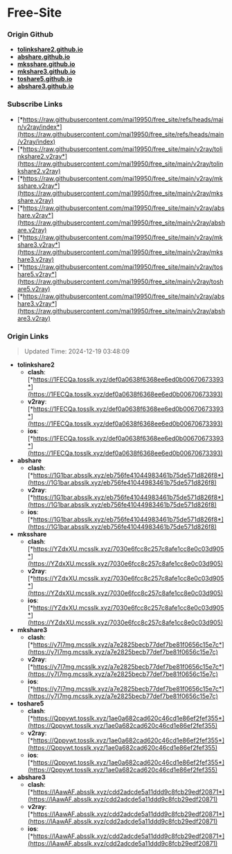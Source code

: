 # Free-Site

### Origin Github

- [**tolinkshare2.github.io**](https://github.com/tolinkshare2/tolinkshare2.github.io)
- [**abshare.github.io**](https://github.com/abshare/abshare.github.io)
- [**mksshare.github.io**](https://github.com/mksshare/mksshare.github.io)
- [**mkshare3.github.io**](https://github.com/mkshare3/mkshare3.github.io)
- [**toshare5.github.io**](https://github.com/toshare5/toshare5.github.io)
- [**abshare3.github.io**](https://github.com/abshare3/abshare3.github.io)

### Subscribe Links

- [*https://raw.githubusercontent.com/mai19950/free_site/refs/heads/main/v2ray/index*](https://raw.githubusercontent.com/mai19950/free_site/refs/heads/main/v2ray/index)
- [*https://raw.githubusercontent.com/mai19950/free_site/main/v2ray/tolinkshare2.v2ray*](https://raw.githubusercontent.com/mai19950/free_site/main/v2ray/tolinkshare2.v2ray)
- [*https://raw.githubusercontent.com/mai19950/free_site/main/v2ray/mksshare.v2ray*](https://raw.githubusercontent.com/mai19950/free_site/main/v2ray/mksshare.v2ray)
- [*https://raw.githubusercontent.com/mai19950/free_site/main/v2ray/abshare.v2ray*](https://raw.githubusercontent.com/mai19950/free_site/main/v2ray/abshare.v2ray)
- [*https://raw.githubusercontent.com/mai19950/free_site/main/v2ray/mkshare3.v2ray*](https://raw.githubusercontent.com/mai19950/free_site/main/v2ray/mkshare3.v2ray)
- [*https://raw.githubusercontent.com/mai19950/free_site/main/v2ray/toshare5.v2ray*](https://raw.githubusercontent.com/mai19950/free_site/main/v2ray/toshare5.v2ray)
- [*https://raw.githubusercontent.com/mai19950/free_site/main/v2ray/abshare3.v2ray*](https://raw.githubusercontent.com/mai19950/free_site/main/v2ray/abshare3.v2ray)

### Origin Links

> Updated Time: 2024-12-19 03:48:09

- **tolinkshare2**
  - **clash**: [*https://1FECQa.tosslk.xyz/def0a0638f6368ee6ed0b00670673393*](https://1FECQa.tosslk.xyz/def0a0638f6368ee6ed0b00670673393)
  - **v2ray**: [*https://1FECQa.tosslk.xyz/def0a0638f6368ee6ed0b00670673393*](https://1FECQa.tosslk.xyz/def0a0638f6368ee6ed0b00670673393)
  - **ios**: [*https://1FECQa.tosslk.xyz/def0a0638f6368ee6ed0b00670673393*](https://1FECQa.tosslk.xyz/def0a0638f6368ee6ed0b00670673393)
- **abshare**
  - **clash**: [*https://1G1bar.absslk.xyz/eb756fe41044983461b75de571d826f8*](https://1G1bar.absslk.xyz/eb756fe41044983461b75de571d826f8)
  - **v2ray**: [*https://1G1bar.absslk.xyz/eb756fe41044983461b75de571d826f8*](https://1G1bar.absslk.xyz/eb756fe41044983461b75de571d826f8)
  - **ios**: [*https://1G1bar.absslk.xyz/eb756fe41044983461b75de571d826f8*](https://1G1bar.absslk.xyz/eb756fe41044983461b75de571d826f8)
- **mksshare**
  - **clash**: [*https://YZdxXU.mcsslk.xyz/7030e6fcc8c257c8afe1cc8e0c03d905*](https://YZdxXU.mcsslk.xyz/7030e6fcc8c257c8afe1cc8e0c03d905)
  - **v2ray**: [*https://YZdxXU.mcsslk.xyz/7030e6fcc8c257c8afe1cc8e0c03d905*](https://YZdxXU.mcsslk.xyz/7030e6fcc8c257c8afe1cc8e0c03d905)
  - **ios**: [*https://YZdxXU.mcsslk.xyz/7030e6fcc8c257c8afe1cc8e0c03d905*](https://YZdxXU.mcsslk.xyz/7030e6fcc8c257c8afe1cc8e0c03d905)
- **mkshare3**
  - **clash**: [*https://y7I7mg.mcsslk.xyz/a7e2825becb77def7be81f0656c15e7c*](https://y7I7mg.mcsslk.xyz/a7e2825becb77def7be81f0656c15e7c)
  - **v2ray**: [*https://y7I7mg.mcsslk.xyz/a7e2825becb77def7be81f0656c15e7c*](https://y7I7mg.mcsslk.xyz/a7e2825becb77def7be81f0656c15e7c)
  - **ios**: [*https://y7I7mg.mcsslk.xyz/a7e2825becb77def7be81f0656c15e7c*](https://y7I7mg.mcsslk.xyz/a7e2825becb77def7be81f0656c15e7c)
- **toshare5**
  - **clash**: [*https://Qppywt.tosslk.xyz/1ae0a682cad620c46cd1e86ef2fef355*](https://Qppywt.tosslk.xyz/1ae0a682cad620c46cd1e86ef2fef355)
  - **v2ray**: [*https://Qppywt.tosslk.xyz/1ae0a682cad620c46cd1e86ef2fef355*](https://Qppywt.tosslk.xyz/1ae0a682cad620c46cd1e86ef2fef355)
  - **ios**: [*https://Qppywt.tosslk.xyz/1ae0a682cad620c46cd1e86ef2fef355*](https://Qppywt.tosslk.xyz/1ae0a682cad620c46cd1e86ef2fef355)
- **abshare3**
  - **clash**: [*https://lAawAF.absslk.xyz/cdd2adcde5a11ddd9c8fcb29edf20871*](https://lAawAF.absslk.xyz/cdd2adcde5a11ddd9c8fcb29edf20871)
  - **v2ray**: [*https://lAawAF.absslk.xyz/cdd2adcde5a11ddd9c8fcb29edf20871*](https://lAawAF.absslk.xyz/cdd2adcde5a11ddd9c8fcb29edf20871)
  - **ios**: [*https://lAawAF.absslk.xyz/cdd2adcde5a11ddd9c8fcb29edf20871*](https://lAawAF.absslk.xyz/cdd2adcde5a11ddd9c8fcb29edf20871)
